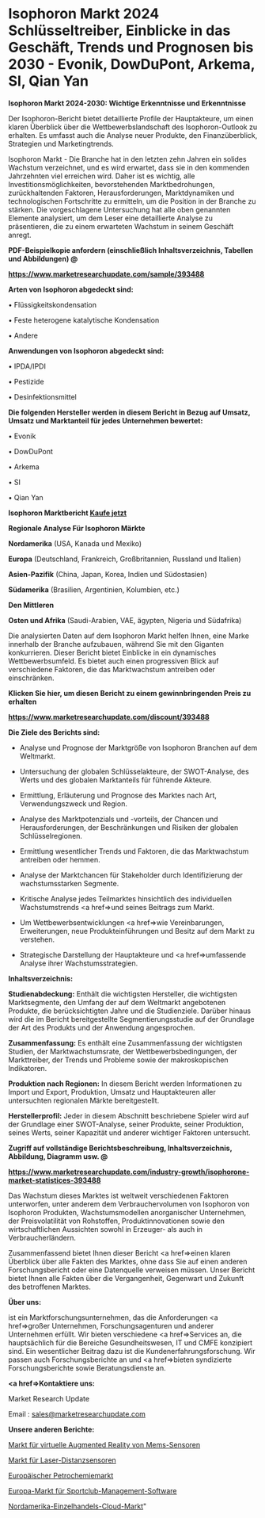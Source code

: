 # Isophoron Markt 2024 Schlüsseltreiber, Einblicke in das Geschäft, Trends und Prognosen bis 2030 - Evonik, DowDuPont, Arkema, SI, Qian Yan

<strong>Isophoron Markt 2024-2030: Wichtige Erkenntnisse und Erkenntnisse</strong>

Der Isophoron-Bericht bietet detaillierte Profile der Hauptakteure, um einen klaren Überblick über die Wettbewerbslandschaft des Isophoron-Outlook zu erhalten. Es umfasst auch die Analyse neuer Produkte, den Finanzüberblick, Strategien und Marketingtrends.

Isophoron Markt - Die Branche hat in den letzten zehn Jahren ein solides Wachstum verzeichnet, und es wird erwartet, dass sie in den kommenden Jahrzehnten viel erreichen wird. Daher ist es wichtig, alle Investitionsmöglichkeiten, bevorstehenden Marktbedrohungen, zurückhaltenden Faktoren, Herausforderungen, Marktdynamiken und technologischen Fortschritte zu ermitteln, um die Position in der Branche zu stärken. Die vorgeschlagene Untersuchung hat alle oben genannten Elemente analysiert, um dem Leser eine detaillierte Analyse zu präsentieren, die zu einem erwarteten Wachstum in seinem Geschäft anregt.



<strong><b>PDF-Beispielkopie anfordern (einschließlich Inhaltsverzeichnis, Tabellen und Abbildungen) @ </b></strong>

<strong><a href=https://www.marketresearchupdate.com/sample/393488>

<strong>https://www.marketresearchupdate.com/sample/393488</u></a></strong></strong>



<strong>Arten von Isophoron abgedeckt sind:</strong>

• Flüssigkeitskondensation

• Feste heterogene katalytische Kondensation

• Andere



<strong>Anwendungen von Isophoron abgedeckt sind:</strong>

• IPDA/IPDI

• Pestizide

• Desinfektionsmittel



<strong>Die folgenden Hersteller werden in diesem Bericht in Bezug auf Umsatz, Umsatz und Marktanteil für jedes Unternehmen bewertet:</strong>

• Evonik

• DowDuPont

• Arkema

• SI

• Qian Yan



<strong>Isophoron Marktbericht <a href=https://www.marketresearchupdate.com/buynow/393488>Kaufe jetzt</a></strong>



<strong>Regionale Analyse Für Isophoron Märkte</strong>



<strong>Nordamerika</strong> (USA, Kanada und Mexiko)



<strong>Europa</strong> (Deutschland, Frankreich, Großbritannien, Russland und Italien)



<strong>Asien-Pazifik</strong> (China, Japan, Korea, Indien und Südostasien)



<strong>Südamerika</strong> (Brasilien, Argentinien, Kolumbien, etc.)



<strong>Den Mittleren</strong> 

<strong>Osten und Afrika</strong> (Saudi-Arabien, VAE, ägypten, Nigeria und Südafrika)

Die analysierten Daten auf dem Isophoron Markt helfen Ihnen, eine Marke innerhalb der Branche aufzubauen, während Sie mit den Giganten konkurrieren. Dieser Bericht bietet Einblicke in ein dynamisches Wettbewerbsumfeld. Es bietet auch einen progressiven Blick auf verschiedene Faktoren, die das Marktwachstum antreiben oder einschränken.



<strong>Klicken Sie hier, um diesen Bericht zu einem gewinnbringenden Preis zu erhalten
</strong>

<strong><a href=https://www.marketresearchupdate.com/discount/393488>https://www.marketresearchupdate.com/discount/393488</b></u></strong></a>



<strong>Die Ziele des Berichts sind:</strong>

- Analyse und Prognose der Marktgröße von Isophoron Branchen auf dem Weltmarkt.

- Untersuchung der globalen Schlüsselakteure, der SWOT-Analyse, des Werts und des globalen Marktanteils für führende Akteure.

- Ermittlung, Erläuterung und Prognose des Marktes nach Art, Verwendungszweck und Region.

- Analyse des Marktpotenzials und -vorteils, der Chancen und Herausforderungen, der Beschränkungen und Risiken der globalen Schlüsselregionen.

- Ermittlung wesentlicher Trends und Faktoren, die das Marktwachstum antreiben oder hemmen.

- Analyse der Marktchancen für Stakeholder durch Identifizierung der wachstumsstarken Segmente.

- Kritische Analyse jedes Teilmarktes hinsichtlich des individuellen Wachstumstrends <a href=>und</a> seines Beitrags zum Markt.

- Um Wettbewerbsentwicklungen <a href=>wie</a> Vereinbarungen, Erweiterungen, neue Produkteinführungen und Besitz auf dem Markt zu verstehen.

- Strategische Darstellung der Hauptakteure und <a href=>umfas</a>sende Analyse ihrer Wachstumsstrategien.



<strong>Inhaltsverzeichnis:</strong>



<strong>Studienabdeckung:</strong> Enthält die wichtigsten Hersteller, die wichtigsten Marktsegmente, den Umfang der auf dem Weltmarkt angebotenen Produkte, die berücksichtigten Jahre und die Studienziele. Darüber hinaus wird die im Bericht bereitgestellte Segmentierungsstudie auf der Grundlage der Art des Produkts und der Anwendung angesprochen.



<strong>Zusammenfassung:</strong> Es enthält eine Zusammenfassung der wichtigsten Studien, der Marktwachstumsrate, der Wettbewerbsbedingungen, der Markttreiber, der Trends und Probleme sowie der makroskopischen Indikatoren.



<strong>Produktion nach Regionen:</strong> In diesem Bericht werden Informationen zu Import und Export, Produktion, Umsatz und Hauptakteuren aller untersuchten regionalen Märkte bereitgestellt.



<strong>Herstellerprofil:</strong> Jeder in diesem Abschnitt beschriebene Spieler wird auf der Grundlage einer SWOT-Analyse, seiner Produkte, seiner Produktion, seines Werts, seiner Kapazität und anderer wichtiger Faktoren untersucht.



<strong><b>Zugriff auf vollständige Berichtsbeschreibung, Inhaltsverzeichnis, Abbildung, Diagramm usw. @ </b></strong>

<strong><a href=https://www.marketresearchupdate.com/industry-growth/isophorone-market-statistices-393488>https://www.marketresearchupdate.com/industry-growth/isophorone-market-statistices-393488</a></strong>

Das Wachstum dieses Marktes ist weltweit verschiedenen Faktoren unterworfen, unter anderem dem Verbrauchervolumen von Isophoron von Isophoron Produkten, Wachstumsmodellen anorganischer Unternehmen, der Preisvolatilität von Rohstoffen, Produktinnovationen sowie den wirtschaftlichen Aussichten sowohl in Erzeuger- als auch in Verbraucherländern.

Zusammenfassend bietet Ihnen dieser Bericht <a href=>einen</a> klaren Überblick über alle Fakten des Marktes, ohne dass Sie auf einen anderen Forschungsbericht oder eine Datenquelle verweisen müssen. Unser Bericht bietet Ihnen alle Fakten über die Vergangenheit, Gegenwart und Zukunft des betroffenen Marktes.



<strong>Über uns:</strong>

 ist ein Marktforschungsunternehmen, das die Anforderungen <a href=>großer</a> Unternehmen, Forschungsagenturen und anderer Unternehmen erfüllt. Wir bieten verschiedene <a href=>Services</a> an, die hauptsächlich für die Bereiche Gesundheitswesen, IT und CMFE konzipiert sind. Ein wesentlicher Beitrag dazu ist die Kundenerfahrungsforschung. Wir passen auch Forschungsberichte an und <a href=>bieten</a> syndizierte Forschungsberichte sowie Beratungsdienste an.



<strong><a href=>Kontaktiere uns:</a></strong>

Market Research Update

Email : sales@marketresearchupdate.com



<strong>Unsere anderen Berichte:</strong>

<a href=https://www.linkedin.com/pulse/mems-sensors-virtual-augmented-reality-market-size-growth>Markt für virtuelle Augmented Reality von Mems-Sensoren</a>

<a href=https://www.linkedin.com/pulse/laser-distance-sensors-market-size-emerging-trends-consumption>Markt für Laser-Distanzsensoren</a>

<a href=https://www.linkedin.com/pulse/europe-petrochemicals-market-trends-size-growth-report>Europäischer Petrochemiemarkt</a>

<a href=https://www.linkedin.com/pulse/europe-sports-club-management-software-market>Europa-Markt für Sportclub-Management-Software</a>

<a href=https://www.linkedin.com/pulse/north-america-retail-cloud-market-2023-pointing>Nordamerika-Einzelhandels-Cloud-Markt</a>"
